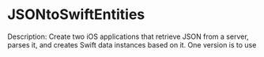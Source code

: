 # JSONtoSwiftEntities
Description: Create two iOS applications that retrieve JSON from a server, parses it, and creates Swift data instances based on it. One version is to use
